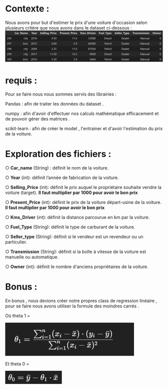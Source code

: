 # Contexte :

Nous avons pour but d'estimer le prix d'une voiture d'occasion selon plusieurs critère que nous avons dans le dataset ci-dessous :
![dataset](pictures\dataset_picture.png)

# requis :

Pour se faire nous nous sommes servis des librairies : 

Pandas : afin de traiter les données du dataset .

numpy : afin d'avoir d'effectuer nos calculs mathématique efficacement et de pouvoir gérer des matrices .

scikit-learn : afin de créer le model , l'entrainer et d'avoir l'estimation du prix de la voiture.



# Exploration des fichiers :


○ **Car_name** (String) : définit le nom de la voiture.

○ **Year** (int): définit l’année de fabrication de la voiture.

○ **Selling_Price** (int): définit le prix auquel le propriétaire souhaite
vendre la voiture (target). **Il faut multiplier par 1000 pour avoir le bon prix**

○ **Present_Price** (int): définit le prix de la voiture départ-usine de la
voiture. **Il faut multiplier par 1000 pour avoir le bon prix**

○ **Kms_Driver** (int): définit la distance parcourue en km par la voiture.

○ **Fuel_Type** (String): définit le type de carburant de la voiture.

○ **Seller_type** (String): définit si le vendeur est un revendeur ou un
particulier.

○ **Transmission** (String): définit si la boîte à vitesse de la voiture est
manuelle ou automatique.

○ **Owner** (int): définit le nombre d'anciens propriétaires de la voiture.


# Bonus :

En bonus , nous devions créer notre propres class de regression linéaire , pour se faire nous avons utiliser la formule des moindres carrés . 


Où theta 1 = 

![ theta 1](pictures\theta_1_formula.png)

Et theta 0 = 

![ theta 0](pictures\theta_0_formula.png)





